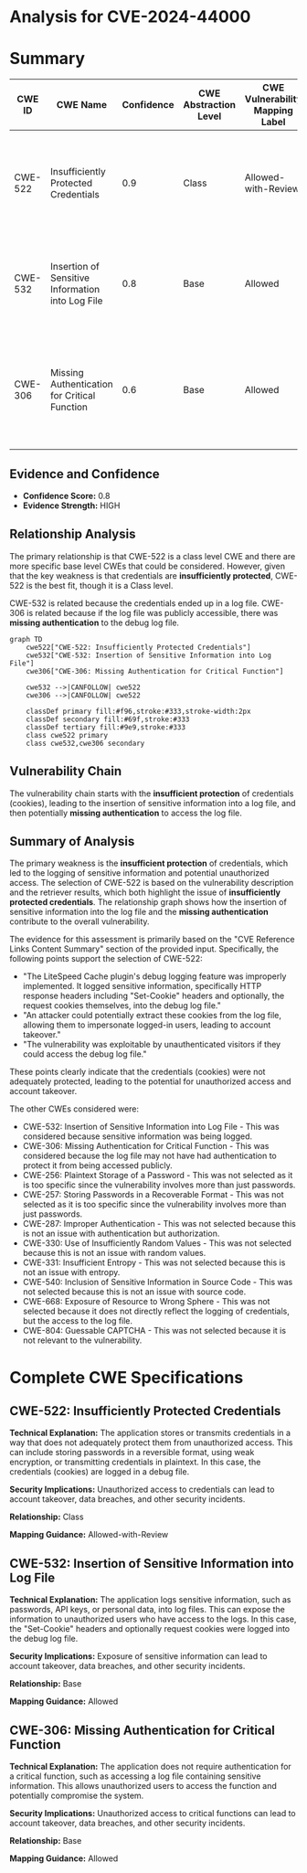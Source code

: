 # Analysis for CVE-2024-44000

# Summary
| CWE ID | CWE Name | Confidence | CWE Abstraction Level | CWE Vulnerability Mapping Label | CWE-Vulnerability Mapping Notes |
|---|---|---|---|---|---|
| CWE-522 | Insufficiently Protected Credentials | 0.9 | Class | Allowed-with-Review | Primary CWE. The credentials (cookies) were logged, but not properly protected, leading to exposure |
| CWE-532 | Insertion of Sensitive Information into Log File | 0.8 | Base | Allowed | Secondary. The root cause was the insertion of sensitive information into the log file. |
| CWE-306 | Missing Authentication for Critical Function | 0.6 | Base | Allowed | Secondary. If the debug log file was publicly accessible, then there was **missing authentication** to access the log file. |

## Evidence and Confidence

*   **Confidence Score:** 0.8
*   **Evidence Strength:** HIGH

## Relationship Analysis
The primary relationship is that CWE-522 is a class level CWE and there are more specific base level CWEs that could be considered. However, given that the key weakness is that credentials are **insufficiently protected**, CWE-522 is the best fit, though it is a Class level.

CWE-532 is related because the credentials ended up in a log file. CWE-306 is related because if the log file was publicly accessible, there was **missing authentication** to the debug log file.

```mermaid
graph TD
    cwe522["CWE-522: Insufficiently Protected Credentials"]
    cwe532["CWE-532: Insertion of Sensitive Information into Log File"]
    cwe306["CWE-306: Missing Authentication for Critical Function"]

    cwe532 -->|CANFOLLOW| cwe522
    cwe306 -->|CANFOLLOW| cwe522

    classDef primary fill:#f96,stroke:#333,stroke-width:2px
    classDef secondary fill:#69f,stroke:#333
    classDef tertiary fill:#9e9,stroke:#333
    class cwe522 primary
    class cwe532,cwe306 secondary
```

## Vulnerability Chain
The vulnerability chain starts with the **insufficient protection** of credentials (cookies), leading to the insertion of sensitive information into a log file, and then potentially **missing authentication** to access the log file.

## Summary of Analysis
The primary weakness is the **insufficient protection** of credentials, which led to the logging of sensitive information and potential unauthorized access. The selection of CWE-522 is based on the vulnerability description and the retriever results, which both highlight the issue of **insufficiently protected credentials**. The relationship graph shows how the insertion of sensitive information into the log file and the **missing authentication** contribute to the overall vulnerability.

The evidence for this assessment is primarily based on the "CVE Reference Links Content Summary" section of the provided input. Specifically, the following points support the selection of CWE-522:

*   "The LiteSpeed Cache plugin's debug logging feature was improperly implemented. It logged sensitive information, specifically HTTP response headers including "Set-Cookie" headers and optionally, the request cookies themselves, into the debug log file."
*   "An attacker could potentially extract these cookies from the log file, allowing them to impersonate logged-in users, leading to account takeover."
*   "The vulnerability was exploitable by unauthenticated visitors if they could access the debug log file."

These points clearly indicate that the credentials (cookies) were not adequately protected, leading to the potential for unauthorized access and account takeover.

The other CWEs considered were:

*   CWE-532: Insertion of Sensitive Information into Log File - This was considered because sensitive information was being logged.
*   CWE-306: Missing Authentication for Critical Function - This was considered because the log file may not have had authentication to protect it from being accessed publicly.
*   CWE-256: Plaintext Storage of a Password - This was not selected as it is too specific since the vulnerability involves more than just passwords.
*   CWE-257: Storing Passwords in a Recoverable Format - This was not selected as it is too specific since the vulnerability involves more than just passwords.
*   CWE-287: Improper Authentication - This was not selected because this is not an issue with authentication but authorization.
*   CWE-330: Use of Insufficiently Random Values - This was not selected because this is not an issue with random values.
*   CWE-331: Insufficient Entropy - This was not selected because this is not an issue with entropy.
*   CWE-540: Inclusion of Sensitive Information in Source Code - This was not selected because this is not an issue with source code.
*   CWE-668: Exposure of Resource to Wrong Sphere - This was not selected because it does not directly reflect the logging of credentials, but the access to the log file.
*   CWE-804: Guessable CAPTCHA - This was not selected because it is not relevant to the vulnerability.

# Complete CWE Specifications

## CWE-522: Insufficiently Protected Credentials
**Technical Explanation:** The application stores or transmits credentials in a way that does not adequately protect them from unauthorized access. This can include storing passwords in a reversible format, using weak encryption, or transmitting credentials in plaintext. In this case, the credentials (cookies) are logged in a debug file.

**Security Implications:** Unauthorized access to credentials can lead to account takeover, data breaches, and other security incidents.

**Relationship:** Class

**Mapping Guidance:** Allowed-with-Review

## CWE-532: Insertion of Sensitive Information into Log File
**Technical Explanation:** The application logs sensitive information, such as passwords, API keys, or personal data, into log files. This can expose the information to unauthorized users who have access to the logs. In this case, the "Set-Cookie" headers and optionally request cookies were logged into the debug log file.

**Security Implications:** Exposure of sensitive information can lead to account takeover, data breaches, and other security incidents.

**Relationship:** Base

**Mapping Guidance:** Allowed

## CWE-306: Missing Authentication for Critical Function
**Technical Explanation:** The application does not require authentication for a critical function, such as accessing a log file containing sensitive information. This allows unauthorized users to access the function and potentially compromise the system.

**Security Implications:** Unauthorized access to critical functions can lead to account takeover, data breaches, and other security incidents.

**Relationship:** Base

**Mapping Guidance:** Allowed
